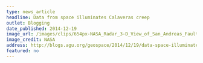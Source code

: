 ```yaml
---
type: news_article
headline: Data from space illuminates Calaveras creep
outlet: Blogging
date_published: 2014-12-19
image_url: /images/clips/654px-NASA_Radar_3-D_View_of_San_Andreas_Fault.jpg
image_credit: NASA
address: http://blogs.agu.org/geospace/2014/12/19/data-space-illuminates-calaveras-creep/
featured: no
---
```

